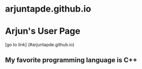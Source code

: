 # arjuntapde.github.io
# Arjun's User Page
[go to link] (#arjuntapde.github.io)
## My favorite programming language is C++
